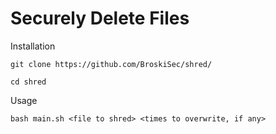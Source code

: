 # Securely Delete Files

Installation

`git clone https://github.com/BroskiSec/shred/`

`cd shred`

Usage

`bash main.sh <file to shred> <times to overwrite, if any>`
